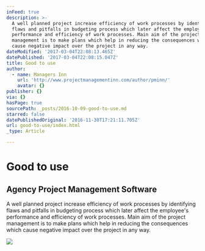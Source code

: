 ```yaml
---
inFeed: true
description: >-
  A well planned project increase efficiency of work processes by identifying
  flaws and pitfalls in budgeting process which later affect the employee's
  performance and efficiency of work processes. Main aim of the project
  management is to make plans which help in reducing the consequences which
  cause negative impact over the project in any way.
dateModified: '2017-03-04T22:08:13.465Z'
datePublished: '2017-03-04T22:08:15.047Z'
title: Good to use
author:
  - name: Managers Inn
    url: 'http://www.projectmanagementinn.com/author/pminn/'
    avatar: {}
publisher: {}
via: {}
hasPage: true
sourcePath: _posts/2016-10-09-good-to-use.md
starred: false
datePublishedOriginal: '2016-11-30T17:21:11.705Z'
url: good-to-use/index.html
_type: Article

---
```

# Good to use

<article style=""><h1>Agency Project Management Software</h1><p>A well planned project increase efficiency of work processes by identifying flaws and pitfalls in budgeting process which later affect the employee's performance and efficiency of work processes. Main aim of the project management is to make plans which help in reducing the consequences which cause negative impact over the project in any way.</p><img src="http://www.projectmanagementinn.com/wp-content/uploads/2016/05/b2b-1-140x130.jpg" /></article>